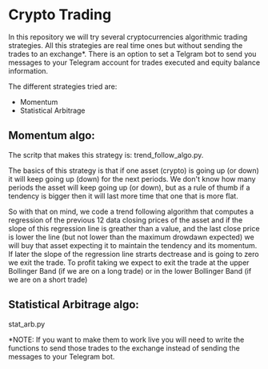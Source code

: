 # Crypto Trading
In this repository we will try several cryptocurrencies algorithmic trading strategies. All this strategies are real time ones but without sending the trades to an exchange*. There is an option to set a Telgram bot to send you messages to your Telegram account for trades executed and equity balance information. 

The different strategies tried are:

* Momentum
* Statistical Arbitrage

## Momentum algo:
The scritp that makes this strategy is: trend_follow_algo.py.

The basics of this strategy is that if one asset (crypto) is going up (or down) it will keep going up (down) for the next periods. We don't know how many periods the asset will keep going up (or down), but as a rule of thumb if a tendency is bigger then it will last more time that one that is more flat. 

So with that on mind, we code a trend following algorithm that computes a regression of the previous 12 data closing prices of the asset and if the slope of this regression line is greather than a value, and the last close price is lower the line (but not lower than the maximum drowdawn expected) we will buy that asset expecting it to maintain the tendency and its momentum. If later the slope of the regression line strarts dectrease and is going to zero we exit the trade. To profit taking we expect to exit the trade at the upper  Bollinger Band (if we are on a long trade) or in the lower Bollinger Band (if we are on a short trade)

## Statistical Arbitrage algo:
stat_arb.py




*NOTE: If you want to make them to work live you will need to write the functions to send those trades to the exchange instead of sending the messages to your Telegram bot.
